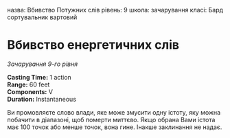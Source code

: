 назва: Вбивство Потужних слів рівень: 9 школа: зачарування класі: Бард сортувальник вартовий

# Вбивство енергетичних слів
_Зачарування 9-го рівня_

**Casting Time:** 1 action    
**Range:** 60 feet    
**Components:** V    
**Duration:** Instantaneous

Ви промовляєте слово влади, яке може змусити одну істоту, яку можна побачити в діапазоні, щоб померти миттєво. Якщо обрана Вами істота має 100 точок або менше точок, вона гине. Інакше заклинання не надає.